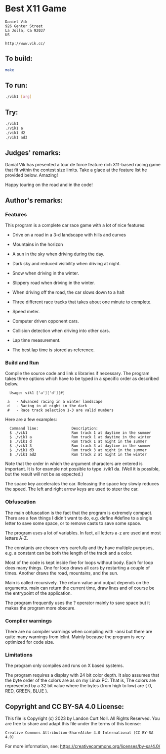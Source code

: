 # Best X11 Game

    Daniel Vik
    926 Genter Street
    La Jolla, Ca 92037
    US

    http://www.vik.cc/

## To build:

```sh
make
```

## To run:

```sh
./vik1 [arg]
```

## Try:

```sh
./vik1
./vik1 a
./vik1 d2
./vik1 ad3
```

## Judges' remarks:

Danial Vik has presented a tour de force feature rich X11-based
racing game that fit within the contest size limits.  Take a
glace at the feature list he provided below.  Amazing!

Happy touring on the road and in the code!

## Author's remarks:

### Features

This program is a complete car race game with a lot of nice features:

*  Drive on a road in a 3-d landscape with hills and curves

*  Mountains in the horizon

*  A sun in the sky when driving during the day.

*  Dark sky and reduced visibility when driving at night.

*  Snow when driving in the winter.

*  Slippery road when driving in the winter.

*  When driving off the road, the car slows down to a halt

*  Three different race tracks that takes about one minute to complete.

*  Speed meter.

*  Computer driven opponent cars.

*  Collision detection when driving into other cars.

*  Lap time measurement.

*  The best lap time is stored as reference.

### Build and Run

Compile the source code and link x libraries if necessary.
The program takes  three  options which have  to be  typed in a specific
order as described below.

      Usage: vik1 ['a']['d'][#]

	 a   - Advanced racing in a winter landscape
	 d   - Racing in at night in the dark
	 #   - Race track selection 1-3 are valid numbers

Here are a few examples:

      Command line:               Description:
      $ ./vik1                    Run track 1 at daytime in the summer
      $ ./vik1 a                  Run track 1 at daytime in the winter
      $ ./vik1 d                  Run track 1 at night in the summer
      $ ./vik1 3                  Run track 3 at daytime in the summer
      $ ./vik1 d3                 Run track 3 at night in the summer
      $ ./vik1 ad2                Run track 2 at night in the winter

Note that the  order  in which the  argument  characters are  entered is
important. It is for example not possible to type ./vik1 da. (Well it is
possible, but the result will not be as expected.)

The space key  accelerates  the car.   Releasing  the space  key  slowly
reduces the speed.  The left and right  arrow keys are used to steer the
car.

### Obfuscation

The main obfuscation  is the fact that the program is extremely compact.
There are a few things  I didn't want to do,  e.g. define #define  to a
single letter to save some space, or to remove casts to save some space.

The program  uses a lot of variables.  In fact, all letters a-z are used
and most letters A-Z.

The constants are chosen very  carefully and thy have multiple purposes,
e.g. a constant can be both the length of the track and a color.

Most of the code is kept  inside five for loops  without body.  Each for
loop  does many things.   One for  loop draws  all cars  by restarting a
couple of times. Another draws the road, mountains, and the sun.

Main is called recursively.  The return value  and output depends on the
arguments. main can return the current time, draw lines and of course be
the entrypoint of the application.

The program  frequently  uses the ? operator mainly to save space but it
makes the program more obscure.

### Compiler warnings

There  are no compiler warnings when compiling with -ansi  but there are
quite  many  warnings from lclint.  Mainly because  the program  is very
optimized for code size.

### Limitations

The program only compiles and runs on X based systems.

The program requires a display with 24 bit color depth.  It  also assumes
that the byte order of the colors  are as on my Linux PC.  That is,  The
colors are represented  by a 32 bit value where the bytes  (from high to
low) are { 0, RED, GREEN, BLUE }.

## Copyright and CC BY-SA 4.0 License:

This file is Copyright (c) 2023 by Landon Curt Noll.  All Rights Reserved.
You are free to share and adapt this file under the terms of this license:

    Creative Commons Attribution-ShareAlike 4.0 International (CC BY-SA 4.0)

For more information, see: https://creativecommons.org/licenses/by-sa/4.0/
